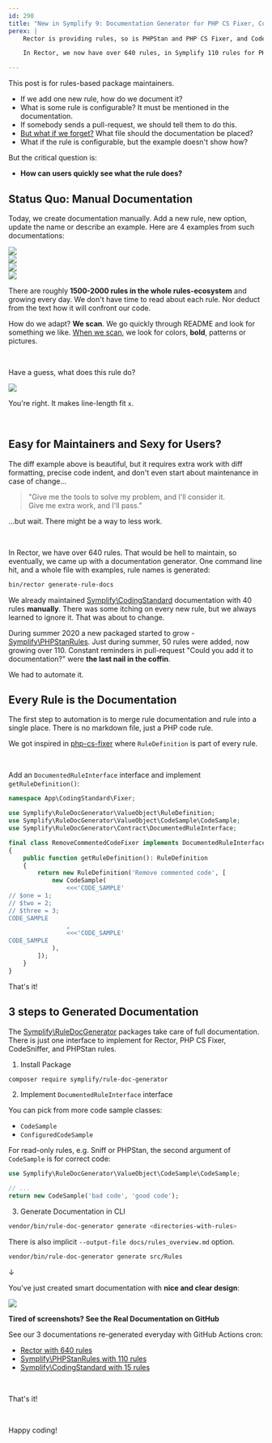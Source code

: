 ```yaml
---
id: 290
title: "New in Symplify 9: Documentation Generator for PHP CS Fixer, Code Sniffer, PHPStan and Rector Rules"
perex: |
    Rector is providing rules, so is PHPStan and PHP CS Fixer, and Code Sniffer. If you use only 5-10 rules and want to share them with the world, you create a README and describe them.

    In Rector, we now have over 640 rules, in Symplify 110 rules for PHPStan and 15 rules for PHP CS Fixer. **How can we handle documentation for this amount of rules without going crazy?**

---
```


This post is for rules-based package maintainers.

- If we add one new rule, how do we document it?
- What is some rule is configurable? It must be mentioned in the documentation.
- If somebody sends a pull-request, we should tell them to do this.
- [But what if we forget?](/blog/2018/08/27/why-and-how-to-avoid-the-memory-lock/) What file should the documentation be placed?
- What if the rule is configurable, but the example doesn't show how?

But the critical question is:

- **How can users quickly see what the rule does?**


## Status Quo: Manual Documentation

Today, we create documentation manually. Add a new rule, new option, update the name or describe an example. Here are 4 examples from such documentations:

<div class="row">
    <div class="col-3">
        <img src="/assets/images/posts/2020/rules-docs-second.png" class="img-thumbnail">
    </div>
    <div class="col-3">
        <img src="/assets/images/posts/2020/rules-docs-first.png" class="img-thumbnail">
    </div>
    <div class="col-3">
        <img src="/assets/images/posts/2020/rules-docs-third.png" class="img-thumbnail">
    </div>
    <div class="col-3">
        <img src="/assets/images/posts/2020/rules-docs-fourth.png" class="img-thumbnail">
    </div>
</div>

There are roughly **1500-2000 rules in the whole rules-ecosystem** and growing every day. We don't have time to read about each rule. Nor deduct from the text how it will confront our code.

How do we adapt? **We scan**. We go quickly through README and look for something we like. [When we scan](https://www.amazon.com/Thinking-Fast-Slow-Daniel-Kahneman/dp/0374533555), we look for colors, **bold**, patterns or pictures.

<br>

Have a guess, what does this rule do?

<img src="/assets/images/posts/2020/rules-example.png" class="img-thumbnail">

You're right. It makes line-length fit `x`.

<br>

## Easy for Maintainers and Sexy for Users?

The diff example above is beautiful, but it requires extra work with diff formatting, precise code indent, and don't even start about maintenance in case of change...

<blockquote class="blockquote text-center">
    "Give me the tools to solve my problem, and I'll consider it.<br>
    Give me extra work, and I'll pass."
</blockquote>

...but wait. There might be a way to less work.

<br>

In Rector, we have over 640 rules. That would be hell to maintain, so eventually, we came up with a documentation generator. One command line hit, and a whole file with examples, rule names is generated:

```bash
bin/rector generate-rule-docs
```

We already maintained [Symplify\CodingStandard](https://github.com/symplify/coding-standard)
documentation with 40 rules **manually**. There was some itching on every new rule, but we always learned to ignore it. That was about to change.

During summer 2020 a new packaged started to grow - [Symplify\PHPStanRules](https://github.com/symplify/phpstan-rules). Just during summer, 50 rules were added, now growing over 110. Constant reminders in pull-request "Could you add it to documentation?" were **the last nail in the coffin**.

We had to automate it.

## Every Rule is the Documentation

The first step to automation is to merge rule documentation and rule into a single place. There is no markdown file, just a PHP code rule.

We got inspired in [php-cs-fixer](https://github.com/FriendsOfPHP/PHP-CS-Fixer/blob/ae6fceca37615fcd08183e9c3cfb8f296d2de8c2/src/Fixer/Phpdoc/PhpdocTypesFixer.php#L87) where `RuleDefinition` is part of every rule.

<br>

Add an `DocumentedRuleInterface` interface and implement `getRuleDefinition()`:

```php
namespace App\CodingStandard\Fixer;

use Symplify\RuleDocGenerator\ValueObject\RuleDefinition;
use Symplify\RuleDocGenerator\ValueObject\CodeSample\CodeSample;
use Symplify\RuleDocGenerator\Contract\DocumentedRuleInterface;

final class RemoveCommentedCodeFixer implements DocumentedRuleInterface
{
    public function getRuleDefinition(): RuleDefinition
    {
        return new RuleDefinition('Remove commented code', [
            new CodeSample(
                <<<'CODE_SAMPLE'
// $one = 1;
// $two = 2;
// $three = 3;
CODE_SAMPLE
                ,
                <<<'CODE_SAMPLE'
CODE_SAMPLE
            ),
        ]);
    }
}
```

That's it!

## 3 steps to Generated Documentation

The [Symplify\RuleDocGenerator](https://github.com/symplify/rule-doc-generator) packages take care of full documentation. There is just one interface to implement for Rector, PHP CS Fixer, CodeSniffer, and PHPStan rules.

1. Install Package

```bash
composer require symplify/rule-doc-generator
```

2. Implement `DocumentedRuleInterface` interface

You can pick from more code sample classes:

- `CodeSample`
- `ConfiguredCodeSample`

For read-only rules, e.g. Sniff or PHPStan, the second argument of `CodeSample` is for correct code:

```php
use Symplify\RuleDocGenerator\ValueObject\CodeSample\CodeSample;

// ...
return new CodeSample('bad code', 'good code');
```

3. Generate Documentation in CLI

```bash
vendor/bin/rule-doc-generator generate <directories-with-rules>
```

There is also implicit `--output-file docs/rules_overview.md` option.

```bash
vendor/bin/rule-doc-generator generate src/Rules
```

↓

You've just created smart documentation with **nice and clear design**:

<img src="/assets/images/posts/2020/rules-nesting-full.png" class="img-thumbnail mt-4 mb-5">


**Tired of screenshots? See the Real Documentation on GitHub**

See our 3 documentations re-generated everyday with GitHub Actions cron:

- [Rector with 640 rules](https://github.com/rectorphp/rector/blob/master/docs/rector_rules_overview.md)
- [Symplify\PHPStanRules with 110 rules](https://github.com/symplify/phpstan-rules/blob/master/docs/rules_overview.md)
- [Symplify\CodingStandard with 15 rules](https://github.com/symplify/coding-standard/blob/master/docs/rules_overview.md)

<br>

That's it!

<br>

Happy coding!

